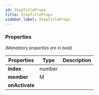```yaml
---
id: StepTitleProps
title: StepTitleProps
sidebar_label: StepTitleProps
---
```




### Properties

<font size="2"><i>(Mandatory properties are in bold)</i></font>

| Properties | Type | Description |
| --------- | ---- | ----------- |
| **index** | number |  |
| **member** | M |  |
| **onActivate** |  |  |
